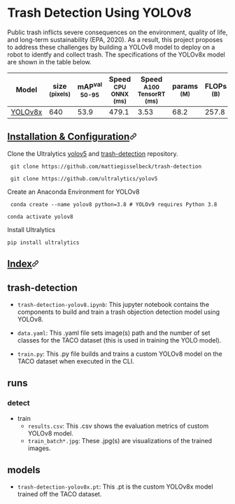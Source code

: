# Trash Detection Using YOLOv8

Public trash inflicts severe consequences on the environment, quality of life, and long-term sustainability (EPA, 2020). As a result, this project proposes to address these challenges by building a YOLOv8 model to deploy on a robot to identfy and collect trash.
The specifications of the YOLOv8x model are shown in the table below.

| Model                                                                                | size<br><sup>(pixels) | mAP<sup>val<br>50-95 | Speed<br><sup>CPU ONNX<br>(ms) | Speed<br><sup>A100 TensorRT<br>(ms) | params<br><sup>(M) | FLOPs<br><sup>(B) |
| ------------------------------------------------------------------------------------ | --------------------- | -------------------- | ------------------------------ | ----------------------------------- | ------------------ | ----------------- |
| [YOLOv8x](https://github.com/ultralytics/assets/releases/download/v0.0.0/yolov8x.pt) | 640                   | 53.9                 | 479.1                          | 3.53                                | 68.2               | 257.8             |
    
<a name="user-content-code"></a>
<h2 id="user-content-code-and-syntax-highlighting"><a class="heading-link" href="#code-and-syntax-highlighting">Installation & Configuration<svg class="octicon octicon-link" viewBox="0 0 16 16" version="1.1" width="16" height="16" aria-hidden="true"><path d="m7.775 3.275 1.25-1.25a3.5 3.5 0 1 1 4.95 4.95l-2.5 2.5a3.5 3.5 0 0 1-4.95 0 .751.751 0 0 1 .018-1.042.751.751 0 0 1 1.042-.018 1.998 1.998 0 0 0 2.83 0l2.5-2.5a2.002 2.002 0 0 0-2.83-2.83l-1.25 1.25a.751.751 0 0 1-1.042-.018.751.751 0 0 1-.018-1.042Zm-4.69 9.64a1.998 1.998 0 0 0 2.83 0l1.25-1.25a.751.751 0 0 1 1.042.018.751.751 0 0 1 .018 1.042l-1.25 1.25a3.5 3.5 0 1 1-4.95-4.95l2.5-2.5a3.5 3.5 0 0 1 4.95 0 .751.751 0 0 1-.018 1.042.751.751 0 0 1-1.042.018 1.998 1.998 0 0 0-2.83 0l-2.5 2.5a1.998 1.998 0 0 0 0 2.83Z"></path></svg></a></h2>
<p>Clone the Ultralytics <a href="https://github.com/mattiegisselbeck/trash-detection" rel="nofollow">yolov5</a> and <a href="https://github.com/mattiegisselbeck/trash-detection" rel="nofollow">trash-detection</a> repository.</p>

<div class="snippet-clipboard-content notranslate position-relative overflow-auto" data-snippet-clipboard-copy-content=" git clone https://github.com/mattiegisselbeck/trash-detection"><pre lang="no-highlight" class="notranslate">
<code> git clone https://github.com/mattiegisselbeck/trash-detection
</code></pre></div>

<div class="snippet-clipboard-content notranslate position-relative overflow-auto" data-snippet-clipboard-copy-content="# Clone yolov5 Repository"><pre lang="no-highlight" class="notranslate">
<code> git clone https://github.com/ultralytics/yolov5 
</code></pre></div>

<p>Create an Anaconda Environment for YOLOv8</p>
<div class="snippet-clipboard-content notranslate position-relative overflow-auto" data-snippet-clipboard-copy-content="conda create --name yolov8 python=3.8 # YOLOv9 requires Python 3.8"><pre lang="no-highlight" class="notranslate">
<code> conda create --name yolov8 python=3.8 # YOLOv9 requires Python 3.8</code></pre></div>

 <div class="snippet-clipboard-content notranslate position-relative overflow-auto" data-snippet-clipboard-copy-content="conda activate yolov8"><pre lang="no-highlight" class="notranslate">
<code>conda activate yolov8
</code></pre></div>

<p>Install Ultralytics</p>
 <div class="snippet-clipboard-content notranslate position-relative overflow-auto" data-snippet-clipboard-copy-content="pip install ultralytics"><pre lang="no-highlight" class="notranslate">
<code>pip install ultralytics
</code></pre></div>

 <a name="user-content-code"></a>
<h2 id="user-content-code-and-syntax-highlighting"><a class="heading-link" href="#code-and-syntax-highlighting">Index<svg class="octicon octicon-link" viewBox="0 0 16 16" version="1.1" width="16" height="16" aria-hidden="true"><path d="m7.775 3.275 1.25-1.25a3.5 3.5 0 1 1 4.95 4.95l-2.5 2.5a3.5 3.5 0 0 1-4.95 0 .751.751 0 0 1 .018-1.042.751.751 0 0 1 1.042-.018 1.998 1.998 0 0 0 2.83 0l2.5-2.5a2.002 2.002 0 0 0-2.83-2.83l-1.25 1.25a.751.751 0 0 1-1.042-.018.751.751 0 0 1-.018-1.042Zm-4.69 9.64a1.998 1.998 0 0 0 2.83 0l1.25-1.25a.751.751 0 0 1 1.042.018.751.751 0 0 1 .018 1.042l-1.25 1.25a3.5 3.5 0 1 1-4.95-4.95l2.5-2.5a3.5 3.5 0 0 1 4.95 0 .751.751 0 0 1-.018 1.042.751.751 0 0 1-1.042.018 1.998 1.998 0 0 0-2.83 0l-2.5 2.5a1.998 1.998 0 0 0 0 2.83Z"></path></svg></a></h2>

## trash-detection

* `trash-detection-yolov8.ipynb`: This jupyter notebook contains the components to build and train a trash objection detection model using YOLOv8.

* `data.yaml`: This .yaml file sets image(s) path and the number of set classes for the TACO dataset (this is used in training the YOLO model). 

* `train.py`: This .py file builds and trains a custom YOLOv8 model on the TACO dataset when executed in the CLI. 

## runs
### detect
  * train
     * `results.csv`: This .csv shows the evaluation metrics of custom YOLOv8 model.
     * `train_batch*.jpg`: These .jpg(s) are visualizations of the trained images. 

         
## models
* `trash-detection-yolov8x.pt`: This .pt is the custom YOLOv8x model trained off the TACO dataset.
